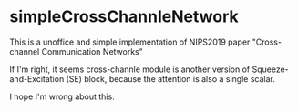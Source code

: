 # simpleCrossChannleNetwork

This is a unoffice and simple implementation of NIPS2019 paper "Cross-channel Communication Networks"

If I'm right, it seems cross-channle module is another version of Squeeze-and-Excitation (SE) block, because the attention is also a single scalar.

I hope I'm wrong about this.


